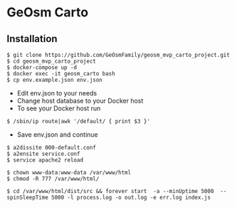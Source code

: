 # GeOsm Carto

## Installation

```
$ git clone https://github.com/GeOsmFamily/geosm_mvp_carto_project.git
$ cd geosm_mvp_carto_project
$ docker-compose up -d
$ docker exec -it geosm_carto bash
$ cp env.example.json env.json
```

- Edit env.json to your needs
- Change host database to your Docker host
- To see your Docker host run

```
$ /sbin/ip route|awk '/default/ { print $3 }'
```

- Save env.json and continue

```
$ a2dissite 000-default.conf
$ a2ensite service.conf
$ service apache2 reload

$ chown www-data:www-data /var/www/html
$ chmod -R 777 /var/www/html/

$ cd /var/www/html/dist/src && forever start  -a --minUptime 5000  --spinSleepTime 5000 -l process.log -o out.log -e err.log index.js
```
